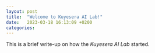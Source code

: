```yaml
---
layout: post
title:  "Welcome to Kuyesera AI Lab!"
date:   2023-03-18 16:13:09 +0200
categories: 
---
```


This is a brief write-up on how the *Kuyesera AI Lab* started.